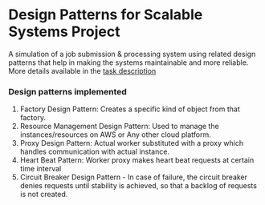 # Design Patterns for Scalable Systems Project
A simulation of a job submission & processing system using related design patterns that help in making the systems maintainable and more reliable. More details available in the [task description](https://github.com/Solai-Adithya/Scalable-Systems-Project/blob/main/ResMGMTPatternQuestion.pdf)


### Design patterns implemented
1. Factory Design Pattern: Creates a specific kind of object from that factory.
2. Resource Management Design Pattern: Used to manage the instances/resources on AWS or Any other cloud platform.
3. Proxy Design Pattern: Actual worker substituted with a proxy which handles communication with actual instance.
4. Heart Beat Pattern: Worker proxy makes heart beat requests at certain time interval
5. Circuit Breaker Design Pattern - In case of failure, the circuit breaker denies requests until stability is achieved, so that a backlog of requests is not created.

